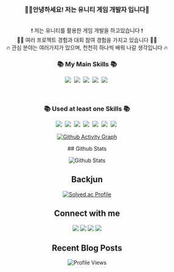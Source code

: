 ### <div align="center">👨‍💻안녕하세요! 저는 유니티 게임 개발자 입니다🚀</div>  

</br>

<div align="center">
❗️ 저는 유니티를 활용한 게임 개발을 하고있습니다 ❗️ </br>
💪🏻 여러 프로젝트 경험과 대회 참여 경험을 가지고 있습니다 💪🏻 </br>
🔥 관심 분야는 여러가지가 있으며, 천천히 하나씩 배워 나갈 생각입니다 🔥
</

</br>

<h3 align="center">📚 My Main Skills 📚</h3>
<p align="center">
  <img src="https://img.shields.io/badge/Unity-white?style=flat-square&logo=Unity&logoColor=black"/></a>&nbsp
  <img src="https://img.shields.io/badge/Csharp-purple?style=flat-square&logo=C sharp&logoColor=white"/></a>&nbsp
  <img src="https://img.shields.io/badge/Firebase-blue?style=flat-square&logo=Firebase&logoColor=#FFCA28"/></a>&nbsp
  <img src="https://img.shields.io/badge/VSC-black?style=flat-square&logo=Visual Studio Code&logoColor=#007ACC"/></a>&nbsp
  <img src="https://img.shields.io/badge/Rider-black?style=flat-square&logo=Rider&logoColor=#000000"/></a>&nbsp
</p>
</br>
<h3 align="center">📚 Used at least one Skills 📚</h3>
<p align="center">
  <img src="https://img.shields.io/badge/JavaScript-black?style=flat-square&logo=JavaScript&logoColor=#F7DF1E"/></a>&nbsp
  <img src="https://img.shields.io/badge/TypeScript-263238?style=flat-square&logo=TypeScript&logoColor=#263238"/></a>&nbsp
  <img src="https://img.shields.io/badge/React-blue?style=flat-square&logo=React&logoColor=#61DAFB"/></a>&nbsp
  <img src="https://img.shields.io/badge/Vue.js-black?style=flat-square&logo=Vue.js&logoColor=#4FC08D"/></a>&nbsp
  <img src="https://img.shields.io/badge/Vuetify-black?style=flat-square&logo=Vuetify&logoColor=#1867C0"/></a>&nbsp
  <img src="https://img.shields.io/badge/C-00599C?style=flat-square&logo=C&logoColor=#A8B9CC"/></a>&nbsp
  <img src="https://img.shields.io/badge/C++-033963?style=flat-square&logo=C++&logoColor=#00599C"/></a>&nbsp
</p>

[![Github Activity Graph](https://github-readme-activity-graph.cyclic.app/graph?username=taehuuun&theme=react)](https://github.com/ashutosh00710/github-readme-activity-graph)

<div align = "center">
## Github Stats

![Github Stats](https://github-readme-stats.vercel.app/api?username=taehuuun&show_icons=true&count_private=true&hide_border=true)

## Backjun

[![Solved.ac Profile](http://mazassumnida.wtf/api/generate_badge?boj=ljm463)](https://solved.ac/ljm463)

## Connect with me

<a href="https://github.com/taehuuun"><img src="https://img.shields.io/badge/GitHub-black?style=flat-square&logo=GitHub&logoColor=#000000&link=https://www.instagram.com/hye_inisfree/"/></a>
<a href="https://devvdevv.tistory.com/"><img src="https://img.shields.io/badge/Tistory-black?style=flat-square&logo=Tistory&logoColor=#000000&link=https://www.instagram.com/hye_inisfree/"/></a>
<a href="https://www.instagram.com/ll_ix.xv_ll/"><img src="https://img.shields.io/badge/Instagram-E4405F?style=flat-square&logo=Instagram&logoColor=white&link=https://www.instagram.com/hye_inisfree/"/></a>
<a href="lsw46326@gmail.com"><img src="https://img.shields.io/badge/Gmail-d14836?style=flat-square&logo=Gmail&logoColor=white&link=kimhyein7110@gmail.com"/></a>
## Recent Blog Posts

![Profile Views](https://komarev.com/ghpvc/?username=taehuuun&&style=flat-square)
  </div>
